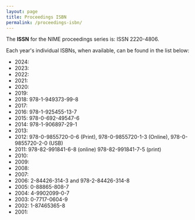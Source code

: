 ```yaml
---
layout: page
title: Proceedings ISBN
permalink: /proceedings-isbn/
---
```


The **ISSN** for the NIME proceedings series is: ISSN 2220-4806.

Each year's individual ISBNs, when available, can be found in the list below:

* 2024: 
* 2023: 
* 2022: 
* 2021: 
* 2020: 
* 2019: 
* 2018: 978-1-949373-99-8
* 2017:
* 2016: 978-1-925455-13-7
* 2015: 978-0-692-49547-6
* 2014: 978-1-906897-29-1
* 2013:
* 2012: 978-0-9855720-0-6 (Print), 978-0-9855720-1-3 (Online), 978-0-9855720-2-0 (USB)
* 2011: 978-82-991841-6-8 (online) 978-82-991841-7-5 (print)
* 2010:
* 2009:
* 2008:
* 2007:
* 2006: 2-84426-314-3 and 978-2-84426-314-8
* 2005: 0-88865-808-7
* 2004: 4-9902099-0-7
* 2003: 0-7717-0604-9
* 2002: 1-87465365-8 
* 2001:

